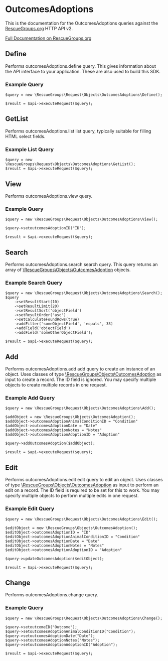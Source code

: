 # OutcomesAdoptions

This is the documentation for the OutcomesAdoptions queries against the [RescueGroups.org](https://www.rescuegroups.org/) HTTP API v2.

[Full Documentation on RescueGroups.org](https://userguide.rescuegroups.org/display/APIDG/Object+definitions#Objectdefinitions-outcomesAdoptions)

## Define
Performs outcomesAdoptions.define query. This gives information about the API interface to your application. These are also used to build this SDK.

### Example Query

    $query = new \RescueGroups\Request\Objects\OutcomesAdoptions\Define();

    $result = $api->executeRequest($query);
## GetList
Performs outcomesAdoptions.list list query, typically suitable for filling HTML select fields.

### Example List Query

    $query = new \RescueGroups\Request\Objects\OutcomesAdoptions\GetList();
    $result = $api->executeRequest($query);
## View
Performs outcomesAdoptions.view query.

### Example Query

    $query = new \RescueGroups\Request\Objects\OutcomesAdoptions\View();

    $query->setoutcomesAdoptionID("ID");

    $result = $api->executeRequest($query);

## Search
Performs outcomesAdoptions.search search query. This query returns an array of [\RescueGroups\Objects\OutcomesAdoption](../../../src/Objects/OutcomesAdoption.php) objects.

### Example Search Query

    $query = new \RescueGroups\Request\Objects\OutcomesAdoptions\Search();
    $query
        ->setResultStart(10)
        ->setResultLimit(20)
        ->setResultSort('objectField')
        ->setResultOrder('asc')
        ->setCalculateFoundRows(true)
        ->addFilter('someObjectField', 'equals', 33)
        ->addField('objectField')
        ->addField('someOtherObjectField');

    $result = $api->executeRequest($query);
## Add
Performs outcomesAdoptions.add add query to create an instance of an object. Uses classes of type [\RescueGroups\Objects\OutcomesAdoption](../../../src/Objects/OutcomesAdoption.php) as input to create a record. The ID field is ignored. You may specify multiple objects to create multiple records in one request.

### Example Add Query

    $query = new \RescueGroups\Request\Objects\OutcomesAdoptions\Add();

    $addObject = new \RescueGroups\Objects\OutcomesAdoption();
    $addObject->outcomesAdoptionAnimalConditionID = "Condition"
    $addObject->outcomesAdoptionDate = "Date"
    $addObject->outcomesAdoptionNotes = "Notes"
    $addObject->outcomesAdoptionAdoptionID = "Adoption"

    $query->addOutcomesAdoption($addObject);

    $result = $api->executeRequest($query);
## Edit
Performs outcomesAdoptions.edit edit query to edit an object. Uses classes of type [\RescueGroups\Objects\OutcomesAdoption](../../../src/Objects/OutcomesAdoption.php) as input to perform an edit on a record. The ID field is required to be set for this to work. You may specify multiple objects to perform multiple edits in one request.

### Example Edit Query

    $query = new \RescueGroups\Request\Objects\OutcomesAdoptions\Edit();

    $editObject = new \RescueGroups\Objects\OutcomesAdoption();
    $editObject->outcomesAdoptionID = "ID"
    $editObject->outcomesAdoptionAnimalConditionID = "Condition"
    $editObject->outcomesAdoptionDate = "Date"
    $editObject->outcomesAdoptionNotes = "Notes"
    $editObject->outcomesAdoptionAdoptionID = "Adoption"

    $query->updateOutcomesAdoption($editObject);

    $result = $api->executeRequest($query);
## Change
Performs outcomesAdoptions.change query.

### Example Query

    $query = new \RescueGroups\Request\Objects\OutcomesAdoptions\Change();

    $query->setoutcomeID("Outcome");
    $query->setoutcomesAdoptionAnimalConditionID("Condition");
    $query->setoutcomesAdoptionDate("Date");
    $query->setoutcomesAdoptionNotes("Notes");
    $query->setoutcomesAdoptionAdoptionID("Adoption");

    $result = $api->executeRequest($query);

